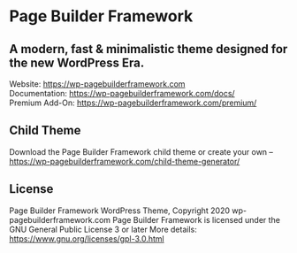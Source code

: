 # Page Builder Framework

## A modern, fast & minimalistic theme designed for the new WordPress Era.

Website: https://wp-pagebuilderframework.com  
Documentation: https://wp-pagebuilderframework.com/docs/  
Premium Add-On: https://wp-pagebuilderframework.com/premium/  

## Child Theme
Download the Page Builder Framework child theme or create your own – https://wp-pagebuilderframework.com/child-theme-generator/

## License
Page Builder Framework WordPress Theme, Copyright 2020 wp-pagebuilderframework.com
Page Builder Framework is licensed under the GNU General Public License 3 or later
More details: https://www.gnu.org/licenses/gpl-3.0.html
